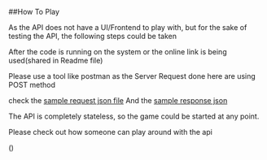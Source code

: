 ##How To Play

As the API does not have a UI/Frontend to play with, but for the sake of testing the API, the following steps could be taken

After the code is running on the system or the online link is being used(shared in Readme file)

Please use a tool like postman as the Server Request done here are using POST method

check the [sample request json file](https://github.com/adityaseth09/php-tictactoe/docs/blob/master/sampleRequest.json) And the [sample response json](https://github.com/adityaseth09/php-tictactoe/docs/blob/master/sampleResponse.json)
 
The API is completely stateless, so the game could be started at any point.

Please check out how someone can play around with the api 

()

